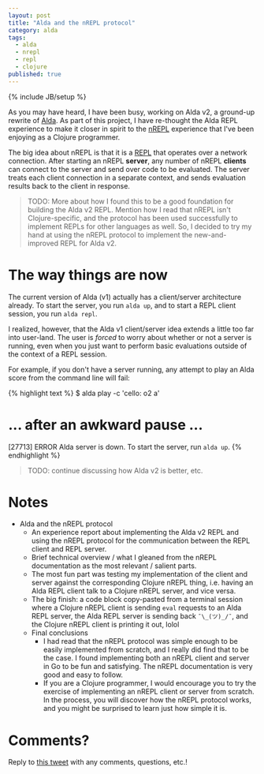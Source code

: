 ```yaml
---
layout: post
title: "Alda and the nREPL protocol"
category: alda
tags:
  - alda
  - nrepl
  - repl
  - clojure
published: true
---
```


{% include JB/setup %}

As you may have heard, I have been busy, working on Alda v2, a ground-up rewrite
of [Alda][alda-website]. As part of this project, I have re-thought the Alda
REPL experience to make it closer in spirit to the [nREPL][nrepl] experience
that I've been enjoying as a Clojure programmer.

The big idea about nREPL is that it is a [REPL][repl] that operates over a
network connection. After starting an nREPL **server**, any number of nREPL
**clients** can connect to the server and send over code to be evaluated. The
server treats each client connection in a separate context, and sends evaluation
results back to the client in response.

> TODO: More about how I found this to be a good foundation for building the
> Alda v2 REPL. Mention how I read that nREPL isn't Clojure-specific, and the
> protocol has been used successfully to implement REPLs for other languages as
> well. So, I decided to try my hand at using the nREPL protocol to implement
> the new-and-improved REPL for Alda v2.

# The way things are now

The current version of Alda (v1) actually has a client/server architecture
already. To start the server, you run `alda up`, and to start a REPL client
session, you run `alda repl`.

I realized, however, that the Alda v1 client/server idea extends a little too
far into user-land. The user is _forced_ to worry about whether or not a server
is running, even when you just want to perform basic evaluations outside of the
context of a REPL session.

For example, if you don't have a server running, any attempt to play an Alda
score from the command line will fail:

{% highlight text %}
$ alda play -c 'cello: o2 a'
# ... after an awkward pause ...
[27713] ERROR Alda server is down. To start the server, run `alda up`.
{% endhighlight %}

> TODO: continue discussing how Alda v2 is better, etc.

# Notes

* Alda and the nREPL protocol
  * An experience report about implementing the Alda v2 REPL and using the nREPL
    protocol for the communication between the REPL client and REPL server.
  * Brief technical overview / what I gleaned from the nREPL documentation as
    the most relevant / salient parts.
  * The most fun part was testing my implementation of the client and server
    against the corresponding Clojure nREPL thing, i.e. having an Alda REPL
    client talk to a Clojure nREPL server, and vice versa.
  * The big finish: a code block copy-pasted from a terminal session where a
    Clojure nREPL client is sending `eval` requests to an Alda REPL server,
    the Alda REPL server is sending back `¯\_(ツ)_/¯`, and the Clojure nREPL
    client is printing it out, lolol
  * Final conclusions
    * I had read that the nREPL protocol was simple enough to be easily
      implemented from scratch, and I really did find that to be the case. I
      found implementing both an nREPL client and server in Go to be fun and
      satisfying. The nREPL documentation is very good and easy to follow.
    * If you are a Clojure programmer, I would encourage you to try the
      exercise of implementing an nREPL client or server from scratch. In the
      process, you will discover how the nREPL protocol works, and you might be
      surprised to learn just how simple it is.

# Comments?

Reply to [this tweet][tweet] with any comments, questions, etc.!

[tweet]: https://twitter.com/dave_yarwood/status/FIXME

[alda-website]: https://alda.io
[nrepl]: https://nrepl.org
[repl]: https://en.wikipedia.org/wiki/Read%E2%80%93eval%E2%80%93print_loop
